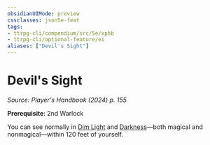 ```yaml
---
obsidianUIMode: preview
cssclasses: json5e-feat
tags:
- ttrpg-cli/compendium/src/5e/xphb
- ttrpg-cli/optional-feature/ei
aliases: ["Devil's Sight"]
---
```

# Devil's Sight
*Source: Player's Handbook (2024) p. 155*  

**Prerequisite**: 2nd Warlock

You can see normally in [Dim Light](Mechanics/rules/variant-rules/dim-light-xphb.md) and [Darkness](Mechanics/rules/variant-rules/darkness-xphb.md)—both magical and nonmagical—within 120 feet of yourself.